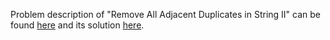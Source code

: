 Problem description of "Remove All Adjacent Duplicates in String II" can be found [here](https://leetcode.com/problems/remove-all-adjacent-duplicates-in-string-ii/description/) and its solution [here](https://github.com/aurimas13/SolutionsToProblems/blob/main/LeetCode/Python%20Solutions/Remove%20All%20Adjacent%20Duplicates%20in%20String%20II/remove.py).

